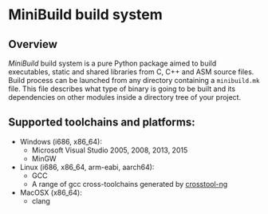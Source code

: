 # MiniBuild build system
## Overview
_MiniBuild_ build system is a pure Python package aimed to build executables, static and shared libraries from C, C++ and ASM source files. Build process can be launched from any directory containing a `minibuild.mk` file. This file describes what type of binary is going to be built and its dependencies on other modules inside a directory tree of your project.
## Supported toolchains and platforms:
* Windows (i686, x86_64):
  - Microsoft Visual Studio 2005, 2008, 2013, 2015
  - MinGW
* Linux (i686, x86_64, arm-eabi, aarch64):
  - GCC
  - A range of gcc cross-toolchains generated by [crosstool-ng](https://crosstool-ng.github.io/)
* MacOSX (x86_64):
  - clang
